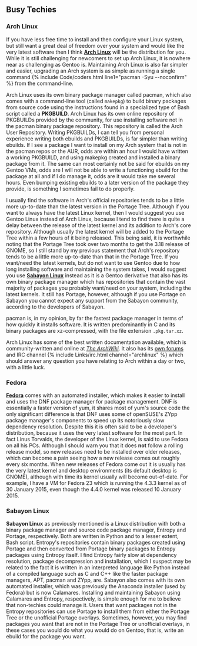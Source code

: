 ## Busy Techies
### Arch Linux
If you have less free time to install and then configure your Linux system, but still want a great deal of freedom over your system and would like the very latest software then I think [**Arch Linux**](https://www.archlinux.org) will be the distribution for you. While it is still challenging for newcomers to set up Arch Linux, it is nowhere near as challenging as Gentoo is. Maintaining Arch Linux is also far simpler and easier, upgrading an Arch system is as simple as running a single command {% include Code/coders.html line1="pacman -Syu --noconfirm" %} from the command-line.

Arch Linux uses its own binary package manager called pacman, which also comes with a command-line tool (called `makepkg`) to build binary packages from source code using the instructions found in a specialized type of Bash script called a **PKGBUILD**. Arch Linux has its own online repository of PKGBUILDs provided by the community, for use installing software not in the pacman binary package repository. This repository is called the Arch User Repository. Writing PKGBUILDs, I can tell you from personal experience writing both ebuilds and PKGBUILDs, is far simpler than writing ebuilds. If I see a package I want to install on my Arch system that is not in the pacman repos or the AUR, odds are within an hour I would have written a working PKGBUILD, and using makepkg created and installed a binary package from it. The same can most certainly not be said for ebuilds on my Gentoo VMs, odds are I will not be able to write a functioning ebuild for the package at all and if I do manage it, odds are it would take me several hours. Even bumping existing ebuilds to a later version of the package they provide, is something I sometimes fail to do properly.

I usually find the software in Arch's official repositories tends to be a little more up-to-date than the latest version in the Portage Tree. Although if you want to always have the latest Linux kernel, then I would suggest you use Gentoo Linux instead of Arch Linux, because I tend to find there is quite a delay between the release of the latest kernel and its addition to Arch's core repository. Although usually the latest kernel will be added to the Portage Tree within a few hours of it being released. This being said, it is worthwhile noting that the Portage Tree took over two months to get the 3.18 release of GNOME, so I still stand by my previous statement that Arch's repository tends to be a little more up-to-date than that in the Portage Tree. If you want/need the latest kernels, but do not want to use Gentoo due to how long installing software and maintaining the system takes, I would suggest you use [**Sabayon Linux**](https://www.sabayon.org/) instead as it is a Gentoo derivative that also has its own binary package manager which has repositories that contain the vast majority of packages you probably want/need on your system, including the latest kernels. It still has Portage, however, although if you use Portage on Sabayon you cannot expect any support from the Sabayon community, according to the developers of Sabayon.

pacman is, in my opinion, by far the fastest package manager in terms of how quickly it installs software. It is written predominantly in C and its binary packages are xz-compressed, with the file extension `.pkg.tar.xz`.

Arch Linux has some of the best written documentation available, which is community-written and online at [*The ArchWiki*](https://wiki.archlinux.org). It also has its [own forums](https://bbs.archlinux.org) and IRC channel {% include Links/irc.html channel="archlinux" %} which should answer any question you have relating to Arch within a day or two, with a little luck.

### Fedora
[**Fedora**](https://getfedora.org/) comes with an automated installer, which makes it easier to install and uses the DNF package manager for package management. DNF is essentially a faster version of yum, it shares most of yum's source code the only significant difference is that DNF uses some of openSUSE's ZYpp package manager's components to speed up its notoriously slow dependency resolution. Despite this it is often said to be a developer's distribution, because it uses the very latest software for the most part. In fact Linus Torvalds, the developer of the Linux kernel, is said to use Fedora on all his PCs. Although I should warn you that it does **not** follow a rolling release model, so new releases need to be installed over older releases, which can become a pain seeing how a new release comes out roughly every six months. When new releases of Fedora come out it is usually has the very latest kernel and desktop environments (its default desktop is GNOME), although with time its kernel usually will become out-of-date. For example, I have a VM for Fedora 23 which is running the 4.3.3 kernel as of 30 January 2015, even though the 4.4.0 kernel was released 10 January 2015.

### Sabayon Linux
**Sabayon Linux** as previously mentioned is a Linux distribution with both a binary package manager and source code package manager, Entropy and Portage, respectively. Both are written in Python and to a lesser extent, Bash script. Entropy's repositories contain binary packages created using Portage and then converted from Portage binary packages to Entropy packages using Entropy itself. I find Entropy fairly slow at dependency resolution, package decompression and installation, which I suspect may be related to the fact it is written in an interpreted language like Python instead of a compiled language such as C and C++ like the faster package managers, APT, pacman and ZYpp, are. Sabayon also comes with its own automated installer, which was previously the Anaconda installer (used by Fedora) but is now Calamares. Installing and maintaining Sabayon using Calamares and Entropy, respectively, is simple enough for me to believe that non-techies could manage it. Users that want packages not in the Entropy repositories can use Portage to install them from either the Portage Tree or the unofficial Portage overlays. Sometimes, however, you may find packages you want that are not in the Portage Tree or unofficial overlays, in these cases you would do what you would do on Gentoo, that is, write an ebuild for the package you want.
